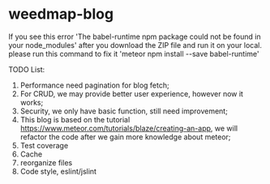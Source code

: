 # weedmap-blog

If you see this error 'The babel-runtime npm package could not be found in your node_modules' after you download the ZIP file and run it on your local. please run this command to fix it 'meteor npm install --save babel-runtime'

TODO List:
  1. Performance need pagination for blog fetch;
  2. For CRUD, we may provide better user experience, however now it works;
  3. Security, we only have basic function, still need improvement;
  4. This blog is based on the tutorial https://www.meteor.com/tutorials/blaze/creating-an-app, we will refactor the code after we gain more knowledge about meteor;
  5. Test coverage
  6. Cache
  7. reorganize files
  8. Code style, eslint/jslint
